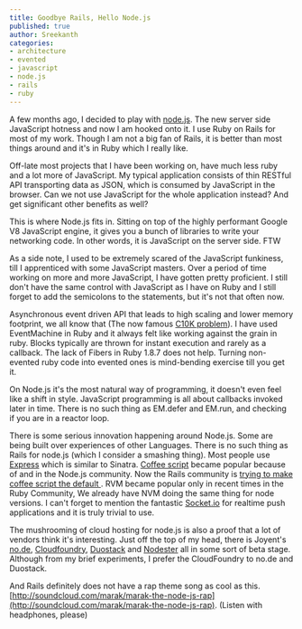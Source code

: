 ```yaml
---
title: Goodbye Rails, Hello Node.js
published: true
author: Sreekanth
categories:
- architecture
- evented
- javascript
- node.js
- rails
- ruby
---
```


A few months ago, I decided to play with
[node.js](http://nodejs.org/). The new server side JavaScript hotness
and now I am hooked onto it. I use Ruby on Rails for most of my
work. Though I am not a big fan of Rails, it is better than most
things around and it's in Ruby which I really like.


Off-late most projects that I have been working on, have much less
ruby and a lot more of JavaScript. My typical application consists of
thin RESTful API transporting data as JSON, which is consumed by
JavaScript in the browser. Can we not use JavaScript for the whole
application instead? And get significant other benefits as well?

This is where Node.js fits in. Sitting on top of the highly performant
Google V8 JavaScript engine, it gives you a bunch of libraries to
write your networking code. In other words, it is JavaScript on the
server side. FTW

As a side note, I used to be extremely scared of the JavaScript
funkiness, till I apprenticed with some JavaScript masters. Over a
period of time working on more and more JavaScript, I have gotten
pretty proficient. I still don't have the same control with JavaScript
as I have on Ruby and I still forget to add the semicolons to the
statements, but it's not that often now.

Asynchronous event driven API that leads to high scaling and lower
memory footprint, we all know that (The now famous [C10K
problem](http://www.kegel.com/c10k.html)). I have used EventMachine in
Ruby and it always felt like working against the grain in ruby. Blocks
typically are thrown for instant execution and rarely as a
callback. The lack of Fibers in Ruby 1.8.7 does not help. Turning
non-evented ruby code into evented ones is mind-bending exercise till
you get it.

On Node.js it's the most natural way of programming, it doesn't even
feel like a shift in style. JavaScript programming is all about
callbacks invoked later in time. There is no such thing as EM.defer
and EM.run, and checking if you are in a reactor loop.

There is some serious innovation happening around Node.js. Some are
being built over experiences of other Languages. There is no such
thing as Rails for node.js (which I consider a smashing thing). Most
people use [Express](https://github.com/visionmedia/express) which is
similar to Sinatra. [Coffee
script](http://jashkenas.github.com/coffee-script/) became popular
because of and in the Node.js community. Now the Rails community is
[trying to make coffee script the default
](https://github.com/rails/rails/compare/9333ca7...23aa7da). RVM
became popular only in recent times in the Ruby Community, We already
have NVM doing the same thing for node versions. I can't forget to
mention the fantastic [Socket.io](http://socket.io/) for realtime push
applications and it is truly trivial to use.

The mushrooming of cloud hosting for node.js is also a proof that a
lot of vendors think it's interesting. Just off the top of my head,
there is Joyent's [no.de](https://no.de/),
[Cloudfoundry](http://www.cloudfoundry.com/),
[Duostack](https://www.duostack.com/) and
[Nodester](http://nodester.com/) all in some sort of beta
stage. Although from my brief experiments, I prefer the CloudFoundry
to no.de and Duostack.

And Rails definitely does not have a rap theme song as cool as
this. [http://soundcloud.com/marak/marak-the-node-js-rap](http://soundcloud.com/marak/marak-the-node-js-rap). (Listen
with headphones, please)

